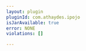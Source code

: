 ```yaml
---
layout: plugin
pluginId: com.athaydes.ipojo
isJarAvailable: true
error: NONE
violations: []

---
```

